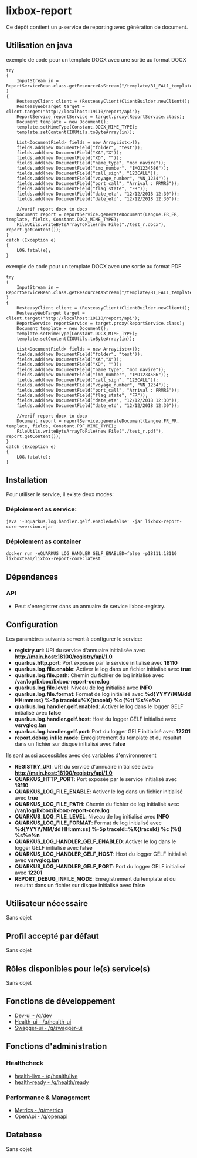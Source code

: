 # lixbox-report

Ce dépôt contient un µ-service de reporting avec génération de document.

## Utilisation en java

exemple de code pour un template DOCX avec une sortie au format DOCX

    try
    (   
        InputStream in = ReportServiceBean.class.getResourceAsStream("/template/B1_FAL1_template.docx");
    )
    {   
        ResteasyClient client = (ResteasyClient)ClientBuilder.newClient();
        ResteasyWebTarget target = client.target("http://localhost:19110/report/api");
        ReportService reportService = target.proxy(ReportService.class);
        Document template = new Document();
        template.setMimeType(Constant.DOCX_MIME_TYPE);
        template.setContent(IOUtils.toByteArray(in));
        
        List<DocumentField> fields = new ArrayList<>();
        fields.add(new DocumentField("folder", "test"));
        fields.add(new DocumentField("XA","X"));
        fields.add(new DocumentField("XD", ""));
        fields.add(new DocumentField("name_type", "mon navire"));
        fields.add(new DocumentField("imo_number", "IMO1234586"));
        fields.add(new DocumentField("call_sign", "123CALL"));
        fields.add(new DocumentField("voyage_number", "VN_1234"));
        fields.add(new DocumentField("port_call", "Arrival : FRMRS"));
        fields.add(new DocumentField("flag_state", "FR"));
        fields.add(new DocumentField("date_eta", "12/12/2018 12:30"));
        fields.add(new DocumentField("date_etd", "12/12/2018 12:30"));            
        
        //verif report docx to docx
        Document report = reportService.generateDocument(Langue.FR_FR, template, fields, Constant.DOCX_MIME_TYPE);
        FileUtils.writeByteArrayToFile(new File("./test_r.docx"), report.getContent());
    }
    catch (Exception e)
    {
        LOG.fatal(e);
    }  

exemple de code pour un template DOCX avec une sortie au format PDF

    try
    (   
        InputStream in = ReportServiceBean.class.getResourceAsStream("/template/B1_FAL1_template.docx");
    )
    {   
        ResteasyClient client = (ResteasyClient)ClientBuilder.newClient();
        ResteasyWebTarget target = client.target("http://localhost:19110/report/api");
        ReportService reportService = target.proxy(ReportService.class);        
        Document template = new Document();
        template.setMimeType(Constant.DOCX_MIME_TYPE);
        template.setContent(IOUtils.toByteArray(in));
        
        List<DocumentField> fields = new ArrayList<>();
        fields.add(new DocumentField("folder", "test"));
        fields.add(new DocumentField("XA","X"));
        fields.add(new DocumentField("XD", ""));
        fields.add(new DocumentField("name_type", "mon navire"));
        fields.add(new DocumentField("imo_number", "IMO1234586"));
        fields.add(new DocumentField("call_sign", "123CALL"));
        fields.add(new DocumentField("voyage_number", "VN_1234"));
        fields.add(new DocumentField("port_call", "Arrival : FRMRS"));
        fields.add(new DocumentField("flag_state", "FR"));
        fields.add(new DocumentField("date_eta", "12/12/2018 12:30"));
        fields.add(new DocumentField("date_etd", "12/12/2018 12:30"));            
                
        //verif report docx to docx
        Document report = reportService.generateDocument(Langue.FR_FR, template, fields, Constant.PDF_MIME_TYPE);
        FileUtils.writeByteArrayToFile(new File("./test_r.pdf"), report.getContent());
    }
    catch (Exception e)
    {
        LOG.fatal(e);
    } 

## Installation

Pour utiliser le service, il existe deux modes:

### Déploiement as service:

    java '-Dquarkus.log.handler.gelf.enabled=false' -jar lixbox-report-core-<version.rjar
    
### Déploiement as container

    docker run -eQUARKUS_LOG_HANDLER_GELF_ENABLED=false -p18111:18110 lixboxteam/lixbox-report-core:latest
  

## Dépendances
### API
* Peut s'enregistrer dans un annuaire de service lixbox-registry.


## Configuration

Les paramètres suivants servent à configurer le service:

* **registry.uri**: URI du service d'annuaire initialisée avec **http://main.host:18100/registry/api/1.0**
* **quarkus.http.port**: Port exposée par le service initialisé avec **18110**
* **quarkus.log.file.enable**: Activer le log dans un fichier initialisé avec **true**
* **quarkus.log.file.path**: Chemin du fichier de log initialisé avec **/var/log/lixbox/lixbox-report-core.log**
* **quarkus.log.file.level**: Niveau de log initialisé avec **INFO**
* **quarkus.log.file.format**: Format de log initialisé avec **%d{YYYY/MM/dd HH:mm:ss} %-5p traceId=%X{traceId} %c (%t) %s%e%n**
* **quarkus.log.handler.gelf.enabled**: Activer le log dans le logger GELF initialisé avec **false**
* **quarkus.log.handler.gelf.host**: Host du logger GELF initialisé avec **vsrvglog.lan**
* **quarkus.log.handler.gelf.port**: Port du logger GELF initialisé avec **12201**
* **report.debug.infile.mode**: Enregistrement du template et du resultat dans un fichier sur disque initialisé avec **false**

Ils sont aussi accessibles avec des variables d'environnement

* **REGISTRY_URI**: URI du service d'annuaire initialisée avec **http://main.host:18100/registry/api/1.0**
* **QUARKUS_HTTP_PORT**: Port exposée par le service initialisé avec **18110**
* **QUARKUS_LOG_FILE_ENABLE**: Activer le log dans un fichier initialisé avec **true**
* **QUARKUS_LOG_FILE_PATH**: Chemin du fichier de log initialisé avec **/var/log/lixbox/lixbox-report-core.log**
* **QUARKUS_LOG_FILE_LEVEL**: Niveau de log initialisé avec **INFO**
* **QUARKUS_LOG_FILE_FORMAT**: Format de log initialisé avec **%d{YYYY/MM/dd HH:mm:ss} %-5p traceId=%X{traceId} %c (%t) %s%e%n**
* **QUARKUS_LOG_HANDLER_GELF_ENABLED**: Activer le log dans le logger GELF initialisé avec **false**
* **QUARKUS_LOG_HANDLER_GELF_HOST**: Host du logger GELF initialisé avec **vsrvglog.lan**
* **QUARKUS_LOG_HANDLER_GELF_PORT**: Port du logger GELF initialisé avec **12201**
* **REPORT_DEBUG_INFILE_MODE**: Enregistrement du template et du resultat dans un fichier sur disque initialisé avec **false**


## Utilisateur nécessaire

Sans objet


## Profil accepté par défaut

Sans objet


## Rôles disponibles pour le(s) service(s)

Sans objet

## Fonctions de développement

* [Dev-ui - /q/dev](http://localhost:18110/q/dev)
* [Health-ui - /q/health-ui](http://localhost:18110/q/health-ui)
* [Swagger-ui - /q/swagger-ui](http://localhost:18110/q/swagger-ui)

## Fonctions d'administration

### Healthcheck

* [health-live - /q/health/live](http://localhost:18110/report/api/1.0/health/live)
* [health-ready - /q/health/ready](http://localhost:18110/report/api/1.0/health/ready)

### Performance & Management

* [Metrics - /q/metrics](http://localhost:18110/q/metrics)
* [OpenApi - /q/openapi](http://localhost:18110/q/openapi)

## Database

Sans objet